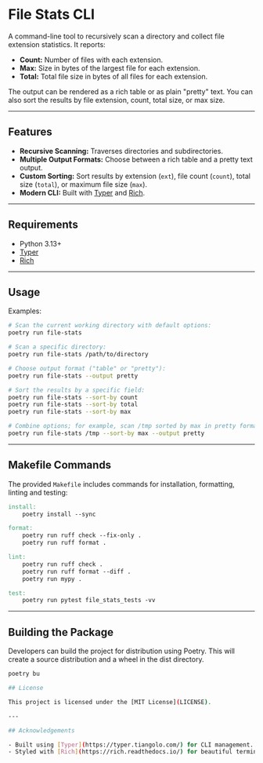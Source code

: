 # File Stats CLI

A command-line tool to recursively scan a directory and collect file extension statistics. It reports:

- **Count:** Number of files with each extension.
- **Max:** Size in bytes of the largest file for each extension.
- **Total:** Total file size in bytes of all files for each extension.

The output can be rendered as a rich table or as plain "pretty" text. You can also sort the results by file extension, count, total size, or max size.

---

## Features

- **Recursive Scanning:** Traverses directories and subdirectories.
- **Multiple Output Formats:** Choose between a rich table and a pretty text output.
- **Custom Sorting:** Sort results by extension (`ext`), file count (`count`), total size (`total`), or maximum file size (`max`).
- **Modern CLI:** Built with [Typer](https://typer.tiangolo.com/) and [Rich](https://rich.readthedocs.io/).

---

## Requirements

- Python 3.13+
- [Typer](https://typer.tiangolo.com/)
- [Rich](https://rich.readthedocs.io/)

---

## Usage

Examples:

```bash
# Scan the current working directory with default options:
poetry run file-stats

# Scan a specific directory:
poetry run file-stats /path/to/directory

# Choose output format ("table" or "pretty"):
poetry run file-stats --output pretty

# Sort the results by a specific field:
poetry run file-stats --sort-by count
poetry run file-stats --sort-by total
poetry run file-stats --sort-by max

# Combine options; for example, scan /tmp sorted by max in pretty format:
poetry run file-stats /tmp --sort-by max --output pretty
```

---

## Makefile Commands

The provided `Makefile` includes commands for installation, formatting, linting and testing:

```makefile
install:
	poetry install --sync

format:
	poetry run ruff check --fix-only .
	poetry run ruff format .

lint:
	poetry run ruff check .
	poetry run ruff format --diff .
	poetry run mypy .

test:
    poetry run pytest file_stats_tests -vv
```

---

## Building the Package
Developers can build the project for distribution using Poetry. This will create a source distribution and a wheel in the dist directory.

```bash
poetry bu

## License

This project is licensed under the [MIT License](LICENSE).

---

## Acknowledgements

- Built using [Typer](https://typer.tiangolo.com/) for CLI management.
- Styled with [Rich](https://rich.readthedocs.io/) for beautiful terminal output.
